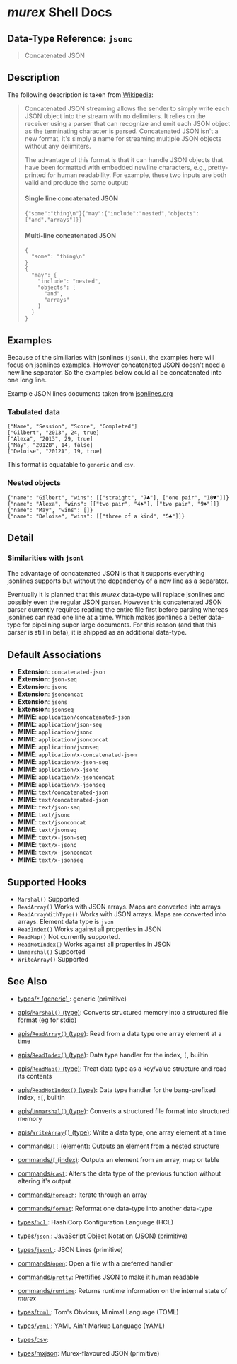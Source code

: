 # _murex_ Shell Docs

## Data-Type Reference: `jsonc` 

> Concatenated JSON

## Description

The following description is taken from [Wikipedia](https://en.wikipedia.org/wiki/JSON_streaming#Concatenated_JSON):

> Concatenated JSON streaming allows the sender to simply write each JSON
> object into the stream with no delimiters. It relies on the receiver using
> a parser that can recognize and emit each JSON object as the terminating
> character is parsed. Concatenated JSON isn't a new format, it's simply a
> name for streaming multiple JSON objects without any delimiters.
>
> The advantage of this format is that it can handle JSON objects that have
> been formatted with embedded newline characters, e.g., pretty-printed for
> human readability. For example, these two inputs are both valid and produce
> the same output:
>
> #### Single line concatenated JSON
>
>     {"some":"thing\n"}{"may":{"include":"nested","objects":["and","arrays"]}}
>
> #### Multi-line concatenated JSON
>
>     {
>       "some": "thing\n"
>     }
>     {
>       "may": {
>         "include": "nested",
>         "objects": [
>           "and",
>           "arrays"
>         ]
>       }
>     }

## Examples

Because of the similiaries with jsonlines (`jsonl`), the examples here will
focus on jsonlines examples. However concatenated JSON doesn't need a new line
separator. So the examples below could all be concatenated into one long line.

Example JSON lines documents taken from [jsonlines.org](http://jsonlines.org/examples/)

### Tabulated data

    ["Name", "Session", "Score", "Completed"]
    ["Gilbert", "2013", 24, true]
    ["Alexa", "2013", 29, true]
    ["May", "2012B", 14, false]
    ["Deloise", "2012A", 19, true] 
    
This format is equatable to `generic` and `csv`.

### Nested objects

    {"name": "Gilbert", "wins": [["straight", "7♣"], ["one pair", "10♥"]]}
    {"name": "Alexa", "wins": [["two pair", "4♠"], ["two pair", "9♠"]]}
    {"name": "May", "wins": []}
    {"name": "Deloise", "wins": [["three of a kind", "5♣"]]}

## Detail

### Similarities with `jsonl`

The advantage of concatenated JSON is that it supports everything jsonlines
supports but without the dependency of a new line as a separator.

Eventually it is planned that this _murex_ data-type will replace jsonlines
and possibly even the regular JSON parser. However this concatenated JSON
parser currently requires reading the entire file first before parsing whereas
jsonlines can read one line at a time. Which makes jsonlines a better data-
type for pipelining super large documents. For this reason (and that this
parser is still in beta), it is shipped as an additional data-type.

## Default Associations

* **Extension**: `concatenated-json`
* **Extension**: `json-seq`
* **Extension**: `jsonc`
* **Extension**: `jsonconcat`
* **Extension**: `jsons`
* **Extension**: `jsonseq`
* **MIME**: `application/concatenated-json`
* **MIME**: `application/json-seq`
* **MIME**: `application/jsonc`
* **MIME**: `application/jsonconcat`
* **MIME**: `application/jsonseq`
* **MIME**: `application/x-concatenated-json`
* **MIME**: `application/x-json-seq`
* **MIME**: `application/x-jsonc`
* **MIME**: `application/x-jsonconcat`
* **MIME**: `application/x-jsonseq`
* **MIME**: `text/concatenated-json`
* **MIME**: `text/concatenated-json`
* **MIME**: `text/json-seq`
* **MIME**: `text/jsonc`
* **MIME**: `text/jsonconcat`
* **MIME**: `text/jsonseq`
* **MIME**: `text/x-json-seq`
* **MIME**: `text/x-jsonc`
* **MIME**: `text/x-jsonconcat`
* **MIME**: `text/x-jsonseq`


## Supported Hooks

* `Marshal()`
    Supported
* `ReadArray()`
    Works with JSON arrays. Maps are converted into arrays
* `ReadArrayWithType()`
    Works with JSON arrays. Maps are converted into arrays. Element data type is `json` 
* `ReadIndex()`
    Works against all properties in JSON
* `ReadMap()`
    Not currently supported.
* `ReadNotIndex()`
    Works against all properties in JSON
* `Unmarshal()`
    Supported
* `WriteArray()`
    Supported

## See Also

* [types/`*` (generic) ](../types/generic.md):
  generic (primitive)
* [apis/`Marshal()` (type)](../apis/Marshal.md):
  Converts structured memory into a structured file format (eg for stdio)
* [apis/`ReadArray()` (type)](../apis/ReadArray.md):
  Read from a data type one array element at a time
* [apis/`ReadIndex()` (type)](../apis/ReadIndex.md):
  Data type handler for the index, `[`, builtin
* [apis/`ReadMap()` (type)](../apis/ReadMap.md):
  Treat data type as a key/value structure and read its contents
* [apis/`ReadNotIndex()` (type)](../apis/ReadNotIndex.md):
  Data type handler for the bang-prefixed index, `![`, builtin
* [apis/`Unmarshal()` (type)](../apis/Unmarshal.md):
  Converts a structured file format into structured memory
* [apis/`WriteArray()` (type)](../apis/WriteArray.md):
  Write a data type, one array element at a time
* [commands/`[[` (element)](../commands/element.md):
  Outputs an element from a nested structure
* [commands/`[` (index)](../commands/index.md):
  Outputs an element from an array, map or table
* [commands/`cast`](../commands/cast.md):
  Alters the data type of the previous function without altering it's output
* [commands/`foreach`](../commands/foreach.md):
  Iterate through an array
* [commands/`format`](../commands/format.md):
  Reformat one data-type into another data-type
* [types/`hcl` ](../types/hcl.md):
  HashiCorp Configuration Language (HCL)
* [types/`json` ](../types/json.md):
  JavaScript Object Notation (JSON) (primitive)
* [types/`jsonl` ](../types/jsonl.md):
  JSON Lines (primitive)
* [commands/`open`](../commands/open.md):
  Open a file with a preferred handler
* [commands/`pretty`](../commands/pretty.md):
  Prettifies JSON to make it human readable
* [commands/`runtime`](../commands/runtime.md):
  Returns runtime information on the internal state of _murex_
* [types/`toml` ](../types/toml.md):
  Tom's Obvious, Minimal Language (TOML)
* [types/`yaml` ](../types/yaml.md):
  YAML Ain't Markup Language (YAML)
* [types/csv](../types/csv.md):
  
* [types/mxjson](../types/mxjson.md):
  Murex-flavoured JSON (primitive)